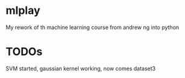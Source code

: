 # mlplay
My rework of th machine learning course from andrew ng into python
# TODOs
SVM started, gaussian kernel working, now comes dataset3
